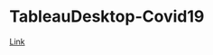 # TableauDesktop-Covid19
[Link](https://public.tableau.com/shared/RWGHWZ726?:display_count=n&:origin=viz_share_link)
